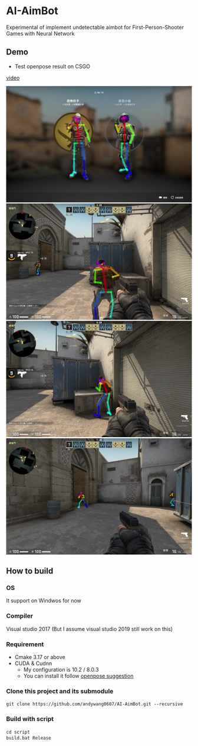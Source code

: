 # AI-AimBot
Experimental of implement undetectable aimbot for First-Person-Shooter Games with Neural Network

## Demo
- Test openpose result on CSGO
  
[video](https://www.youtube.com/watch?v=ihi6JS57Cl4&t=29s)

![](result/image-0001.jpeg)
![](result/image-0002.jpeg)
![](result/image-0003.jpeg)
![](result/image-0004.jpeg)


## How to build

### OS
It support on Windwos for now

### Compiler
Visual studio 2017 (But I assume visual studio 2019 still work on this)

### Requirement
- Cmake 3.17 or above
- CUDA & Cudnn
  - My configuration is 10.2 / 8.0.3
  - You can install it follow [openpose suggestion](https://github.com/CMU-Perceptual-Computing-Lab/openpose/blob/master/doc/installation/1_prerequisites.md#windows-prerequisites)


### Clone this project and its submodule
```
git clone https://github.com/andywang0607/AI-AimBot.git --recursive
```
### Build with script
```
cd script
build.bat Release
```

